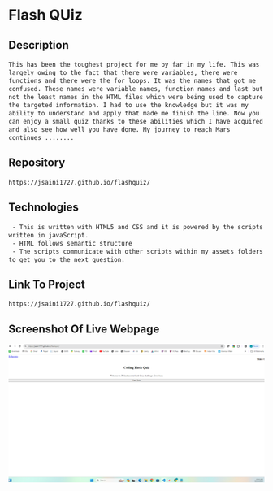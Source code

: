 # Flash QUiz

## Description
```
This has been the toughest project for me by far in my life. This was largely owing to the fact that there were variables, there were functions and there were the for loops. It was the names that got me confused. These names were variable names, function names and last but not the least names in the HTML files which were being used to capture the targeted information. I had to use the knowledge but it was my ability to understand and apply that made me finish the line. Now you can enjoy a small quiz thanks to these abilities which I have acquired and also see how well you have done. My journey to reach Mars continues ........
```


## Repository
```
https://jsaini1727.github.io/flashquiz/

```

## Technologies
```
 - This is written with HTML5 and CSS and it is powered by the scripts written in javaScript.
 - HTML follows semantic structure
 - The scripts communicate with other scripts within my assets folders to get you to the next question.
```

## Link To Project
```
https://jsaini1727.github.io/flashquiz/
```
## Screenshot Of Live Webpage

<img src="./assets/images/Screenshot FlashQuiz.png">